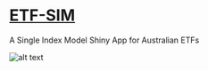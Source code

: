 # [ETF-SIM](https://emaia.shinyapps.io/ETF-SIM/)
A Single Index Model Shiny App for Australian ETFs  

![alt text](https://github.com/Maiae/ETF-SIM/blob/master/etf-sim-screenshot.png "ETF-SIM")  
